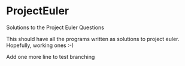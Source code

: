 # ProjectEuler
Solutions to the Project Euler Questions


This should have all the programs written as solutions to project euler. Hopefully, working ones :-)

Add one more line to test branching
